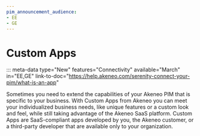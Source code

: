 ```yaml
---
pim_announcement_audience:
- EE
- GE
---
```


# Custom Apps
::: meta-data type="New" features="Connectivity" available="March" in="EE,GE" link-to-doc="https://help.akeneo.com/serenity-connect-your-pim/what-is-an-app"

Sometimes you need to extend the capabilities of your Akeneo PIM that is specific to your business. With Custom Apps from Akeneo you can meet your individualized business needs, like unique features or a custom look and feel, while still taking advantage of the Akeneo SaaS platform. Custom Apps are SaaS-compliant apps developed by you, the Akeneo customer, or a third-party developer that are available only to your organization.



